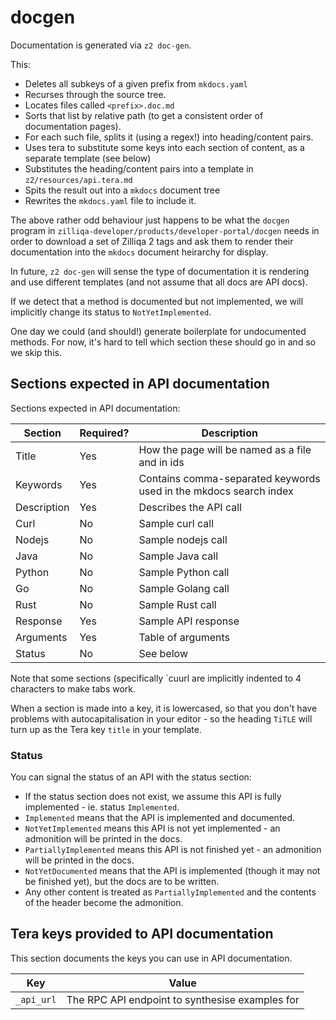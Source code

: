 # docgen

Documentation is generated via `z2 doc-gen`.

This:

 * Deletes all subkeys of a given prefix from `mkdocs.yaml`
 * Recurses through the source tree.
 * Locates files called `<prefix>.doc.md`
 * Sorts that list by relative path (to get a consistent order of documentation pages).
 * For each such file, splits it (using a regex!) into heading/content pairs.
 * Uses tera to substitute some keys into each section of content, as a separate template (see below)
 * Substitutes the heading/content pairs into a template in `z2/resources/api.tera.md`
 * Spits the result out into a `mkdocs` document tree
 * Rewrites the `mkdocs.yaml` file to include it.

The above rather odd behaviour just happens to be what the `docgen`
program in `zilliqa-developer/products/developer-portal/docgen` needs
in order to download a set of Zilliqa 2 tags and ask them to render
their documentation into the `mkdocs` document heirarchy for display.

In future, `z2 doc-gen` will sense the type of documentation it is
rendering and use different templates (and not assume that all docs
are API docs).

If we detect that a method is documented but not implemented, we will
implicitly change its status to `NotYetImplemented`.

One day we could (and should!) generate boilerplate for undocumented methods.
For now, it's hard to tell which section these should go in and so we skip this.


## Sections expected in API documentation

Sections expected in API documentation:

| Section | Required? | Description |
| ------- | --------  | ----------- | 
| Title   | Yes       | How the page will be named as a file and in ids |
| Keywords | Yes      | Contains comma-separated keywords used in the mkdocs search index |
| Description | Yes   | Describes the API call |
| Curl    |  No       | Sample curl call  |
| Nodejs  |  No       | Sample nodejs call |
| Java    |  No       | Sample Java call |
| Python  |  No       | Sample Python call |
| Go      |  No       | Sample Golang call |
| Rust    |  No       | Sample Rust call   | 
| Response | Yes       | Sample API response |
| Arguments | Yes     | Table of arguments |
| Status | No   |  See below |

Note that some sections (specifically `cuurl are implicitly indented to 4 characters to make tabs work.

When a section is made into a key, it is lowercased, so that you don't have problems with autocapitalisation in your editor - so the heading `TiTLE` will turn up as the Tera key `title` in your template.

### Status

You can signal the status of an API with the status section:

 * If the status section does not exist, we assume this API is fully implemented - ie. status `Implemented`.
 * `Implemented` means that the API is implemented and documented.
 * `NotYetImplemented` means this API is not yet implemented - an admonition will be printed in the docs.
 * `PartiallyImplemented` means this API is not finished yet - an admonition will be printed in the docs.
 * `NotYetDocumented` means that the API is implemented (though it may not be finished yet), but the docs are to be written.
 * Any other content is treated as `PartiallyImplemented` and the contents of the header become the admonition.

## Tera keys provided to API documentation

This section documents the keys you can use in API documentation.

|    Key    |   Value   |
| --------- | --------- |
| `_api_url` | The RPC API endpoint to synthesise examples for |


